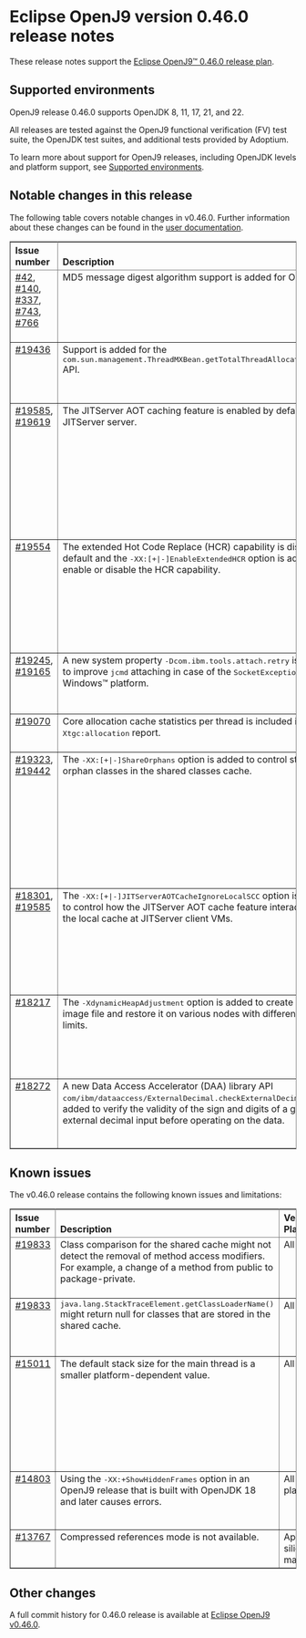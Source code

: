 <!--
* Copyright (c) 2024 IBM Corp. and others
*
* This program and the accompanying materials are made
* available under the terms of the Eclipse Public License 2.0
* which accompanies this distribution and is available at
* https://www.eclipse.org/legal/epl-2.0/ or the Apache
* License, Version 2.0 which accompanies this distribution and
* is available at https://www.apache.org/licenses/LICENSE-2.0.
*
* This Source Code may also be made available under the
* following Secondary Licenses when the conditions for such
* availability set forth in the Eclipse Public License, v. 2.0
* are satisfied: GNU General Public License, version 2 with
* the GNU Classpath Exception [1] and GNU General Public
* License, version 2 with the OpenJDK Assembly Exception [2].
*
* [1] https://www.gnu.org/software/classpath/license.html
* [2] https://openjdk.org/legal/assembly-exception.html
*
* SPDX-License-Identifier: EPL-2.0 OR Apache-2.0 OR GPL-2.0-only WITH Classpath-exception-2.0 OR GPL-2.0-only WITH OpenJDK-assembly-exception-1.0
-->

# Eclipse OpenJ9 version 0.46.0 release notes

These release notes support the [Eclipse OpenJ9&trade; 0.46.0 release plan](https://projects.eclipse.org/projects/technology.openj9/releases/0.46.0/plan).

## Supported environments

OpenJ9 release 0.46.0 supports OpenJDK 8, 11, 17, 21, and 22.

All releases are tested against the OpenJ9 functional verification (FV) test suite, the OpenJDK test suites, and additional tests provided by Adoptium.

To learn more about support for OpenJ9 releases, including OpenJDK levels and platform support, see [Supported environments](https://eclipse.org/openj9/docs/openj9_support/index.html).

## Notable changes in this release

The following table covers notable changes in v0.46.0. Further information about these changes can be found in the [user documentation](https://www.eclipse.org/openj9/docs/version0.46/).

<table cellpadding="4" cellspacing="0" summary="" width="100%" rules="all" frame="border" border="1"><thead align="left">
<tr>
<th valign="bottom">Issue number</th>
<th valign="bottom">Description</th>
<th valign="bottom">Version / Platform</th>
<th valign="bottom">Impact</th>
</tr>
</thead>
<tbody>

<tr>
<td valign="top"><a href="https://github.com/ibmruntimes/openj9-openjdk-jdk22/pull/42">#42</a>, <a href="https://github.com/ibmruntimes/openj9-openjdk-jdk21/pull/140">#140</a>, <a href="https://github.com/ibmruntimes/openj9-openjdk-jdk17/pull/337">#337</a>, <a href="https://github.com/ibmruntimes/openj9-openjdk-jdk8/pull/743">#743</a>, <a href="https://github.com/ibmruntimes/openj9-openjdk-jdk11/pull/766">#766</a></td>
<td valign="top">MD5 message digest algorithm support is added for OpenSSL.</td>
<td valign="top">All versions (All platforms except AIX&reg;)</td>
<td valign="top">OpenSSL native cryptographic support is added for the MD5 message digest algorithm, providing improved cryptographic performance. OpenSSL support is enabled by default. If you want to turn off support for the MD5 message digest algorithm, set the <tt>-Djdk.nativedigest</tt> system property to <tt>false</tt>.</td>
</tr>
<tr>
<td valign="top"><a href="https://github.com/eclipse-openj9/openj9/pull/19436">#19436</a></td>
<td valign="top">Support is added for the <tt>com.sun.management.ThreadMXBean.getTotalThreadAllocatedBytes()</tt> API.</td>
<td valign="top">All versions</td>
<td valign="top">The OpenJ9 VM implementation supports measurement of the total memory allocation for all threads (<tt>com.sun.management.ThreadMXBean.getTotalThreadAllocatedBytes()</tt> API). The <tt>getTotalThreadAllocatedBytes()</tt> method now returns the total thread allocated bytes instead of <tt>-1</tt>.</td>
</tr>
<tr>
<td valign="top"><a href="https://github.com/eclipse-openj9/openj9/pull/19585">#19585</a>, <a href="https://github.com/eclipse-openj9/openj9/pull/19619">#19619</a></td>
<td valign="top">The JITServer AOT caching feature is enabled by default at the JITServer server.</td>
<td valign="top">All versions (Linux&reg; x86, Linux on POWER&reg; (Little Endian), and Linux on IBM Z&reg;)</td>
<td valign="top"><tt>-XX:+JITServerUseAOTCache</tt> is the default setting at the JITServer server now. That means that you don't have to specify the <tt>-XX:+JITServerUseAOTCache</tt> option at the server to enable the JITServer AOT caching feature.

Although this option is by default enabled at the server, it is still disabled for the JITServer clients. The clients that want to use the JITServer AOT caching, must still specify the <tt>-XX:+JITServerUseAOTCache</tt> option on the command line. Also, now the clients don't have to enable the shared classes cache feature to use the <tt>-XX:+JITServerUseAOTCache</tt> option.
</td>
</tr>
<tr>
<td valign="top"><a href="https://github.com/eclipse-openj9/openj9/pull/19554">#19554</a></td>
<td valign="top">The extended Hot Code Replace (HCR) capability is disabled by default and the <tt>-XX:[+|-]EnableExtendedHCR</tt> option is added to enable or disable the HCR capability.</td>
<td valign="top">All versions</td>
<td valign="top">By default, the extended HCR capability in the VM is disabled for all OpenJDK versions. You can enable the HCR capability by using the <tt>-XX:+EnableExtendedHCR</tt> option.

The extended HCR feature is deprecated in this release and will be removed in a future release. From OpenJDK 25 onwards, extended HCR will not be supported. Following that, the extended HCR support will be removed from other earlier OpenJDK versions also.
</td>
</tr>
<tr>
<td valign="top"><a href="https://github.com/eclipse-openj9/openj9/pull/19245">#19245</a>, <a href="https://github.com/eclipse-openj9/openj9/pull/19165">#19165</a></td>
<td valign="top">A new system property <tt>-Dcom.ibm.tools.attach.retry</tt> is added to improve <tt>jcmd</tt> attaching in case of the <tt>SocketException</tt> error on Windows&trade; platform.</td>
<td valign="top">All versions (Windows)</td>
<td valign="top">When the <tt>jcmd</tt> tool sends a command to a running VM, the command might throw the <tt>Socket Exception</tt> error on Windows platform. Instead of failing the attaching request, you can specify the number of times the tool retries attaching to the target VM with the new system property, <tt>-Dcom.ibm.tools.attach.retry</tt>.
</td>
</tr>
<tr>
<td valign="top"><a href="https://github.com/eclipse-openj9/openj9/pull/19070">#19070</a></td>
<td valign="top">Core allocation cache statistics per thread is included in the <tt>-Xtgc:allocation</tt> report.</td>
<td valign="top">All versions</td>
<td valign="top">The <tt>-Xtgc:allocation</tt> option prints thread-specific allocation cache (TLH) statistics in addition to the cumulative allocation statistics.
</td>
</tr>
<tr>
<td valign="top"><a href="https://github.com/eclipse-openj9/openj9/pull/19323">#19323</a>, <a href="https://github.com/eclipse-openj9/openj9/pull/19442">#19442</a></td>
<td valign="top">The <tt>-XX:[+|-]ShareOrphans</tt> option is added to control storing of orphan classes in the shared classes cache.</td>
<td valign="top">All versions</td>
<td valign="top">When <tt>-Xshareclasses</tt> was specified, only the class loaders that implemented the OpenJ9's public shared classes cache APIs (and its child class loaders) could store classes to the shared classes cache. Custom class loaders that did not implement these cache APIs couldn't pass the module or class path information to the VM. Classes of such class loaders were not stored to the cache.

Now, you can enable class sharing from all class loaders, irrespective of whether the class loader implements the shared classes cache API, with the `-XX:+ShareOrphans` option.
</td>
</tr>
<tr>
<td valign="top"><a href="https://github.com/eclipse-openj9/openj9/pull/18301">#18301</a>, <a href="https://github.com/eclipse-openj9/openj9/pull/19585">#19585</a></td>
<td valign="top">The <tt>-XX:[+|-]JITServerAOTCacheIgnoreLocalSCC</tt> option is added to control how the JITServer AOT cache feature interacts with the local cache at JITServer client VMs.</td>
<td valign="top">All versions (Linux x86, Linux on POWER (Little Endian), and Linux on IBM Z)</td>
<td valign="top">Earlier, to use the JITServer AOT cache feature, the client VM had to use a shared class cache with some empty space and write permissions. From this release onwards, the default behavior of the client when it uses the JITServer AOT cache is to bypass its local shared classes cache (if one is set up) during JITServer AOT cache compilations. You can disable this feature with the <tt>-XX:-JITServerAOTCacheIgnoreLocalSCC</tt> option.
</td>
</tr>
<tr>
<td valign="top"><a href="https://github.com/eclipse-openj9/openj9/pull/18217">#18217</a></td>
<td valign="top">The <tt>-XdynamicHeapAdjustment</tt> option is added to create a single image file and restore it on various nodes with different memory limits.</td>
<td valign="top">OpenJDK 11 and later (Linux)</td>
<td valign="top">By default, if a checkpoint is taken in a container with no memory limits and then restored in a container with memory limits, the restored VM instance does not detect the memory limits. The new option <tt>-XdynamicHeapAdjustment</tt> automatically adjusts the maximum Java heap size <tt>-Xmx</tt> and minimum Java heap size <tt>-Xms</tt> values such that they are within the physical memory limitations on the system.
</td>
</tr>

<tr>
<td valign="top"><a href="https://github.com/eclipse-openj9/openj9/pull/18272">#18272</a></td>
<td valign="top">A new Data Access Accelerator (DAA) library API <tt>com/ibm/dataaccess/ExternalDecimal.checkExternalDecimal</tt> is added to verify the validity of the sign and digits of a given external decimal input before operating on the data.</td>
<td valign="top">All versions</td>
<td valign="top">The new DAA library API <tt>com/ibm/dataaccess/ExternalDecimal.checkExternalDecimal</tt> supports external decimals with all four sign configurations: sign embedded trailing, sign embedded leading, sign separate trailing, and sign separate leading. It also accommodates sign embedded trailing with spaces.
</td>
</tr>

</tbody>
</table>

## Known issues

The v0.46.0 release contains the following known issues and limitations:

<table cellpadding="4" cellspacing="0" summary="" width="100%" rules="all" frame="border" border="1">
<thead align="left">
<tr>
<th valign="bottom">Issue number</th>
<th valign="bottom">Description</th>
<th valign="bottom">Version / Platform</th>
<th valign="bottom">Impact</th>
<th valign="bottom">Workaround</th>
</tr>
</thead>

<tbody>

<tr>
<td valign="top"><a href="https://github.com/eclipse-openj9/openj9/pull/19833">#19833</a></td>
<td valign="top">Class comparison for the shared cache might not detect the removal of method access modifiers. For example, a change of a method from public to package-private.</td>
<td valign="top">All</td>
<td valign="top">If you ran your application with the <tt>-XX:+ShareOrphans</tt> option, then recompiled classes after removing the method access modifier and reran with the <tt>-XX:+ShareOrphans</tt> option, the old version of the class might still be used.</td>
<td valign="top">Remove the <tt>-XX:+ShareOrphans</tt> option and rerun.</td>
</tr>

<tr>
<td valign="top"><a href="https://github.com/eclipse-openj9/openj9/pull/19833">#19833</a></td>
<td valign="top"><tt>java.lang.StackTraceElement.getClassLoaderName()</tt> might return null for classes that are stored in the shared cache.</td>
<td valign="top">All</td>
<td valign="top">When the <tt>-XX:+ShareOrphans</tt> option is specified, <tt>java.lang.StackTraceElement.getClassLoaderName()</tt> might incorrectly return null on a class loader that has a name. If a class loader has a name, the correct behavior is to return the name.</td>
<td valign="top">Remove the <tt>-XX:+ShareOrphans</tt> option and rerun.</td>
</tr>

<tr>
<td valign="top"><a href="https://github.com/eclipse-openj9/openj9/issues/15011">#15011</a></td>
<td valign="top">The default stack size for the main thread is a smaller platform-dependent value.</td>
<td valign="top">All</td>
<td valign="top">The main thread stack size was 1 MB in releases before 0.32. In the 0.32 release and later it was modified to a smaller
platform-dependent value, the same value as the <tt>-Xmso</tt> setting. The 0.33 release increased the default <tt>-Xmso</tt> stack size
on x64 platforms, but builds with OpenJDK 17 and later also require more stack space to run. These changes might result in a
<tt>java.lang.StackOverflowError: operating system stack overflow</tt>.</td>
<td valign="top">Use <tt>-Xmso</tt> to set the default stack size. See the default value by using <tt>-verbose:sizes</tt>.</td>
</tr>

<tr>
<td valign="top"><a href="https://github.com/eclipse-openj9/openj9/issues/14803">#14803</a></td>
<td valign="top">Using the <tt>-XX:+ShowHiddenFrames</tt> option in an OpenJ9 release that is built with OpenJDK 18 and later causes errors.</td>
<td valign="top">All platforms</td>
<td valign="top">Wrong exception might be thrown when using the Reflection API.</td>
<td valign="top">Avoid using the <tt>-XX:+ShowHiddenFrames</tt> option with OpenJDK 18 and later.</td>
</tr>

<tr>
<td valign="top"><a href="https://github.com/eclipse-openj9/openj9/issues/13767">#13767</a></td>
<td valign="top">Compressed references mode is not available.</td>
<td valign="top">Apple silicon macOS</td>
<td valign="top">You can use only the large heap (non-compressed references) mode.</td>
<td valign="top">None</td>
</tr>

</tbody>
</table>

## Other changes

A full commit history for 0.46.0 release is available at [Eclipse OpenJ9 v0.46.0](https://github.com/eclipse-openj9/openj9/releases/tag/openj9-0.46.0).
